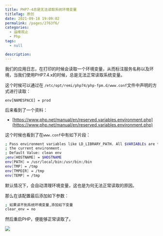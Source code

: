 ```yaml
---
title: PHP7-4总是无法读取系统环境变量
titleTag: 原创
date: 2021-09-18 19:09:02
permalink: /pages/2763f6/
categories: 
  - 运维观止
  - Php
tags: 
  - null

description: 
---
```


我们的应用日志，在打印的时候会读取一个环境变量，从而标注服务名称以及环境，当我们使用PHP7.4.x的时候，总是无法正常读取系统变量。

这个时候可以通过在 `/etc/opt/remi/php74/php-fpm.d/www.conf`文件中声明的方式进行读取：

```
env[NAMESPACE] = prod
```

后来看到了一个资料：

- [https://www.php.net/manual/en/reserved.variables.environment.php](https://www.php.net/manual/en/reserved.variables.environment.php)

这个时候也看到了在`www.conf`中有如下片段：

```bash
; Pass environment variables like LD_LIBRARY_PATH. All $VARIABLEs are taken from
; the current environment.
; Default Value: clean env
;env[HOSTNAME] = $HOSTNAME
env[PATH] = /usr/local/bin:/usr/bin:/bin
env[TMP] = /tmp
env[TMPDIR] = /tmp
env[TEMP] = /tmp
```

默认情况下，会自动清理环境变量，这也是为何无法正常读取的原因。

那么在该配置最后添加如下参数：

```bash
; 如果读不到系统环境变量,添加如下变量
clear_env = no
```

然后重启PHP，便能够正常读取了。

![](http://t.eryajf.net/imgs/2021/09/de258d90915289e1.jpg)